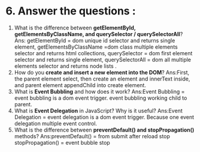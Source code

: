 

# 6. Answer the questions :

1. What is the difference between **getElementById, getElementsByClassName, and querySelector / querySelectorAll**?
Ans: getElementById = dom unique id selector and returns single element,
getElementsByClassName =dom class multiple elements selector and returns html collections,
querySelector = dom first element selector and returns single element,
querySelectorAll = dom all multiple elements selector and returns node lists .
2. How do you **create and insert a new element into the DOM**?
Ans:First, the parent element select, then create an element and innerText inside, and  parent element appendChild into create element.
3. What is **Event Bubbling** and how does it work?
Ans:Event Bubbling = event bubbling is a dom event trigger. event bubbling working child to parent.
4. What is **Event Delegation** in JavaScript? Why is it useful?
Ans:Event Delegation =  event delegation is a dom event trigger. Because one event delegation multiple event control.
5. What is the difference between **preventDefault() and stopPropagation()** methods?
Ans:preventDefault() = from submit after reload stop
stopPropagation() = event bubble stop










